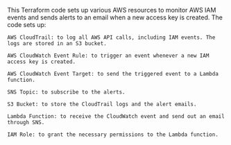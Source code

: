 This Terraform code sets up various AWS resources to monitor AWS IAM events and sends alerts to an email when a new access key is created. The code sets up:

    AWS CloudTrail: to log all AWS API calls, including IAM events. The logs are stored in an S3 bucket.

    AWS CloudWatch Event Rule: to trigger an event whenever a new IAM access key is created.

    AWS CloudWatch Event Target: to send the triggered event to a Lambda function.

    SNS Topic: to subscribe to the alerts.

    S3 Bucket: to store the CloudTrail logs and the alert emails.

    Lambda Function: to receive the CloudWatch event and send out an email through SNS.

    IAM Role: to grant the necessary permissions to the Lambda function.